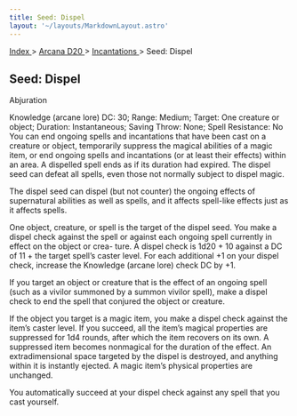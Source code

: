 ```yaml
---
title: Seed: Dispel
layout: '~/layouts/MarkdownLayout.astro'
---
```


[ Index ](/) > [ Arcana D20 ](/arcana.d20.srd) > [ Incantations ](/arcana.d20.srd/incantations) > Seed: Dispel

##  Seed: Dispel

Abjuration

Knowledge (arcane lore) DC: 30; Range: Medium; Target: One creature or object;
Duration: Instantaneous; Saving Throw: None; Spell Resistance: No You can end
ongoing spells and incantations that have been cast on a creature or object,
temporarily suppress the magical abilities of a magic item, or end ongoing
spells and incantations (or at least their effects) within an area. A
dispelled spell ends as if its duration had expired. The dispel seed can
defeat all spells, even those not normally subject to dispel magic.

The dispel seed can dispel (but not counter) the ongoing effects of
supernatural abilities as well as spells, and it affects spell-like effects
just as it affects spells.

One object, creature, or spell is the target of the dispel seed. You make a
dispel check against the spell or against each ongoing spell currently in
effect on the object or crea- ture. A dispel check is 1d20 + 10 against a DC
of 11 + the target spell’s caster level. For each additional +1 on your dispel
check, increase the Knowledge (arcane lore) check DC by +1.

If you target an object or creature that is the effect of an ongoing spell
(such as a vivilor summoned by a summon vivilor spell), make a dispel check to
end the spell that conjured the object or creature.

If the object you target is a magic item, you make a dispel check against the
item’s caster level. If you succeed, all the item’s magical properties are
suppressed for 1d4 rounds, after which the item recovers on its own. A
suppressed item becomes nonmagical for the duration of the effect. An
extradimensional space targeted by the dispel is destroyed, and anything
within it is instantly ejected. A magic item’s physical properties are
unchanged.

You automatically succeed at your dispel check against any spell that you cast
yourself.

